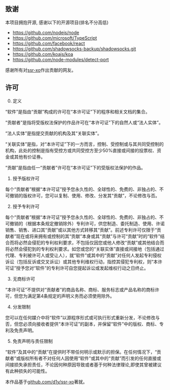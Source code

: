 ## 致谢

本项目拥抱开源, 感谢以下的开源项目(排名不分高低)

- https://github.com/nodejs/node
- https://github.com/microsoft/TypeScript
- https://github.com/facebook/react
- https://github.com/shadowsocks-backup/shadowsocks.git
- https://github.com/koajs/koa
- https://github.com/node-modules/detect-port

感谢所有对[ssr-xo](https://github.com/d1y/ssr-xo)作出贡献的网友。

## 许可

0.   定义

“软件”是指由“贡献”构成的许可在“本许可证”下的程序和相关文档的集合。

“贡献者”是指将受版权法保护的作品许可在“本许可证”下的自然人或“法人实体”。

“法人实体”是指提交贡献的机构及其“关联实体”。

“关联实体”是指，对“本许可证”下的一方而言，控制、受控制或与其共同受控制的机构，此处的控制是指有受控方或共同受控方至少50%直接或间接的投票权、资金或其他有价证券。

“贡献”是指由任一“贡献者”许可在“本许可证”下的受版权法保护的作品。

1.   授予版权许可

每个“贡献者”根据“本许可证”授予您永久性的、全球性的、免费的、非独占的、不可撤销的版权许可，您可以复制、使用、修改、分发其“贡献”，不论修改与否。

2.   授予专利许可

每个“贡献者”根据“本许可证”授予您永久性的、全球性的、免费的、非独占的、不可撤销的（根据本条规定撤销除外）专利许可，供您制造、委托制造、使用、许诺销售、销售、进口其“贡献”或以其他方式转移其“贡献”。前述专利许可仅限于“贡献者”现在或将来拥有或控制的其“贡献”本身或其“贡献”与许可“贡献”时的“软件”结合而将必然会侵犯的专利权利要求，不包括仅因您或他人修改“贡献”或其他结合而将必然会侵犯到的专利权利要求。如您或您的“关联实体”直接或间接地（包括通过代理、专利被许可人或受让人），就“软件”或其中的“贡献”对任何人发起专利侵权诉讼（包括反诉或交叉诉讼）或其他专利维权行动，指控其侵犯专利权，则“本许可证”授予您对“软件”的专利许可自您提起诉讼或发起维权行动之日终止。

3.   无商标许可

“本许可证”不提供对“贡献者”的商品名称、商标、服务标志或产品名称的商标许可，但您为满足第4条规定的声明义务而必须使用除外。

4.   分发限制

您可以在任何媒介中将“软件”以源程序形式或可执行形式重新分发，不论修改与否，但您必须向接收者提供“本许可证”的副本，并保留“软件”中的版权、商标、专利及免责声明。

5.   免责声明与责任限制

“软件”及其中的“贡献”在提供时不带任何明示或默示的担保。在任何情况下，“贡献者”或版权所有者不对任何人因使用“软件”或其中的“贡献”而引发的任何直接或间接损失承担责任，不论因何种原因导致或者基于何种法律理论,即使其曾被建议有此种损失的可能性。

本作品基于[github.com/d1y/ssr-xo](https://github.com/d1y/ssr-xo)著就。